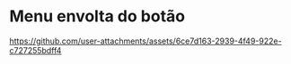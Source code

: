 # Menu envolta do botão
https://github.com/user-attachments/assets/6ce7d163-2939-4f49-922e-c727255bdff4
